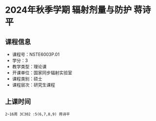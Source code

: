 # 2024年秋季学期 辐射剂量与防护 蒋诗平






## 课程信息

- 课程号：NSTE6003P.01
- 学分：3
- 教学类型：理论课
- 开课单位：国家同步辐射实验室
- 课程类别：硕士
- 课程层次：研究生课程

## 上课时间

```
2~16周 3C302 :5(6,7,8,9) 蒋诗平
```

